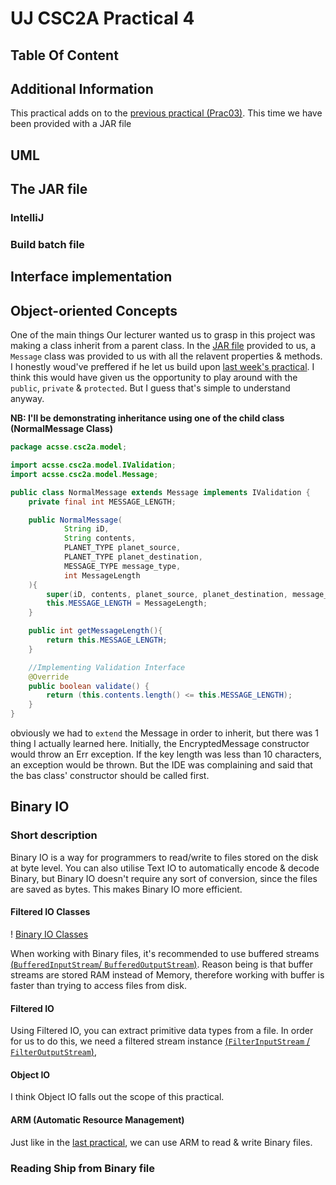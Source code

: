 # UJ CSC2A Practical 4

## Table Of Content

## Additional Information

This practical adds on to the [previous practical (Prac03)](https://github.com/ThaBeanBoy/UJ_CSC2A_P03). This time we 
have been provided with a JAR file

## UML

## The JAR file

### IntelliJ

### Build batch file

## Interface implementation

## Object-oriented Concepts
One of the main things Our lecturer wanted us to grasp in this project was making a class inherit from a parent class.
In the [JAR file](./lib/MWSCB.jar) provided to us, a ```Message``` class was provided to us with all the relavent properties
& methods. I honestly woud've preffered if he let us build upon [last week's practical](https://github.com/ThaBeanBoy/UJ_CSC2A_P03).
I think this would have given us the opportunity to play around with the ```public```, ```private``` & ```protected```. But
I guess that's simple to understand anyway.

**NB: I'll be demonstrating inheritance using one of the child class (NormalMessage Class)**

```java
package acsse.csc2a.model;

import acsse.csc2a.model.IValidation;
import acsse.csc2a.model.Message;

public class NormalMessage extends Message implements IValidation {
    private final int MESSAGE_LENGTH;

    public NormalMessage(
            String iD,
            String contents,
            PLANET_TYPE planet_source,
            PLANET_TYPE planet_destination,
            MESSAGE_TYPE message_type,
            int MessageLength
    ){
        super(iD, contents, planet_source, planet_destination, message_type);
        this.MESSAGE_LENGTH = MessageLength;
    }

    public int getMessageLength(){
        return this.MESSAGE_LENGTH;
    }

    //Implementing Validation Interface
    @Override
    public boolean validate() {
        return (this.contents.length() <= this.MESSAGE_LENGTH);
    }
}
```

obviously we had to ```extend``` the Message in order to inherit, but there was 1 thing I actually learned here. Initially, 
the EncryptedMessage constructor would throw an Err exception. If the key length was less than 10 characters, an exception
would be thrown. But the IDE was complaining and said that the bas class' constructor should be called first.

## Binary IO

### Short description

Binary IO is a way for programmers to read/write to files stored on the disk at byte level. You can also utilise Text IO
to automatically encode & decode Binary, but Binary IO doesn't require any sort of conversion, since the files are saved
as bytes. This makes Binary IO more efficient. 

#### Filtered IO Classes

! [Binary IO Classes](./docs/Binary_IO_Classes.png)

When working with Binary files, it's recommended to use buffered streams [(```BufferedInputStream```/ ```BufferedOutputStream```)]().
Reason being is that  buffer streams are stored RAM instead of Memory, therefore working with buffer is faster than
trying to access files from disk.

#### Filtered IO

Using Filtered IO, you can extract primitive data types from a file. In order for us to do this, we need a filtered stream
instance [(```FilterInputStream``` / ```FilterOutputStream```)](#Filtered-IO-Classes),

#### Object IO

I think Object IO falls out the scope of this practical.

#### ARM (Automatic Resource Management)

Just like in the [last practical](https://github.com/ThaBeanBoy/UJ_CSC2A_P03), we can use ARM to read & write Binary files.

### Reading Ship from Binary file